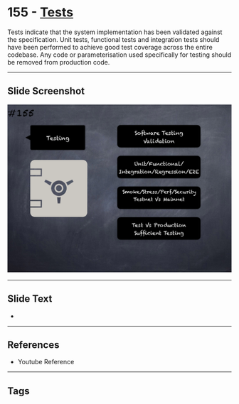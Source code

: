 # 155 - [Tests](Tests.md)
Tests indicate that the system implementation has been validated against the specification. Unit tests, functional tests and integration tests should have been performed to achieve good test coverage across the entire codebase. Any code or parameterisation used specifically for testing should be removed from production code.
___
## Slide Screenshot
![0155.png](../../images/pitfalls_and_best_practices201/155.png)
___
## Slide Text
- 
___
## References
- Youtube Reference
___
## Tags